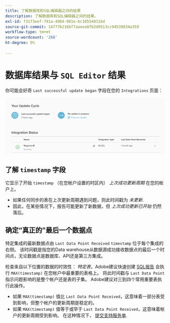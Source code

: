 ```yaml
---
title: 了解数据库和SQL编辑器之间的结果
description: 了解数据库和SQL编辑器之间的结果。
exl-id: f31f3eef-791a-4984-901e-bc10554031bd
source-git-commit: 14777b216bf7aaeea0fb2d0513cc94539034a359
workflow-type: tm+mt
source-wordcount: '268'
ht-degree: 0%

---
```


# 数据库结果与 `SQL Editor` 结果

你可能会好奇 `Last successful update began` 字段在您的 `Integrations` 页面：

![Last_successful_update.png](../../../assets/Last_successful_update.png)

## 了解 `timestamp` 字段

它显示了开始 `timestamp` （在您帐户设置的时区内） _上次成功更新周期_ 在您的帐户上。

- 如果任何同步的表在上次更新周期遇到问题，则此时间戳为 *未更新*.
- 因此，在某些情况下，报告可能更新了新数据，但 *上次成功更新已开始* 仍然落后。

## 确定“真正的”最后一个数据点

特定集成的最新数据点由 `Last Data Point Received` `timestamp` 位于每个集成的右侧。 该时间戳是指您的Data warehouse从数据源成功接收数据点的最后一个时间点，无论数据点是数据库、API还是第三方集成。

检查来自以下位置的数据的时效性： *特定表*，Adobe建议快速创建 [SQL报告](../../dev-reports/sql-rpt-bldr.md) 会执行 `MAX(timestamp)` 在您帐户中最重要的表格上。 将此时间戳与 `Last Data Point` 指示问题影响的是整个帐户还是表的子集。 Adobe建议对三到四个常用重要表执行此操作。

- 如果 `MAX(timestamp)` 值比 `Last Data Point Received`，这意味着一部分表受到影响，但整个帐户的更新周期是稳定的。
- 如果 `MAX(timestamp)` 值等于或早于 `Last Data Point Received`，这意味着帐户的更新周期受到影响。 在这种情况下， [提交支持服务单](https://experienceleague.adobe.com/docs/commerce-knowledge-base/kb/troubleshooting/miscellaneous/mbi-service-policies.html?lang=en).

